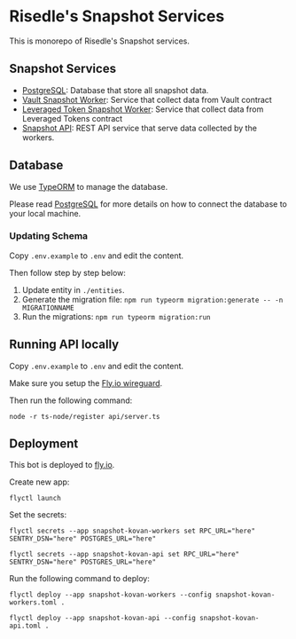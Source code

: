 # Risedle's Snapshot Services

This is monorepo of Risedle's Snapshot services.

## Snapshot Services

-   [PostgreSQL](./postgresql): Database that store all snapshot data.
-   [Vault Snapshot Worker](./vault-snapshot-worker): Service that collect data
    from Vault contract
-   [Leveraged Token Snapshot Worker](./lt-snapshot-worker): Service that
    collect data from Leveraged Tokens contract
-   [Snapshot API](./snapshot-api): REST API service that serve data collected
    by the workers.

## Database

We use [TypeORM](https://typeorm.io/) to manage the database.

Please read [PostgreSQL](./postgresql/README.md) for more details on how to
connect the database to your local machine.

### Updating Schema

Copy `.env.example` to `.env` and edit the content.

Then follow step by step below:

1. Update entity in `./entities`.
2. Generate the migration file:
   `npm run typeorm migration:generate -- -n MIGRATIONNAME`
3. Run the migrations: `npm run typeorm migration:run`

## Running API locally

Copy `.env.example` to `.env` and edit the content.

Make sure you setup the
[Fly.io wireguard](https://fly.io/docs/reference/private-networking/#private-network-vpn).

Then run the following command:

    node -r ts-node/register api/server.ts

## Deployment

This bot is deployed to [fly.io](https://fly.io/docs/introduction/).

Create new app:

    flyctl launch

Set the secrets:

    flyctl secrets --app snapshot-kovan-workers set RPC_URL="here" SENTRY_DSN="here" POSTGRES_URL="here"

    flyctl secrets --app snapshot-kovan-api set RPC_URL="here" SENTRY_DSN="here" POSTGRES_URL="here"

Run the following command to deploy:

    flyctl deploy --app snapshot-kovan-workers --config snapshot-kovan-workers.toml .

    flyctl deploy --app snapshot-kovan-api --config snapshot-kovan-api.toml .
